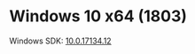 # Windows 10 x64 (1803)
Windows SDK: [10.0.17134.12](https://go.microsoft.com/fwlink/p/?linkid=870807)
